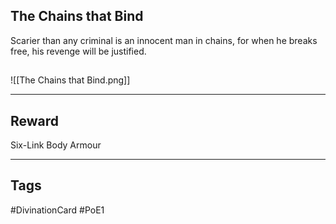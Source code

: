 ## The Chains that Bind
Scarier than any criminal is an innocent man in chains, for when he breaks free, his revenge will be justified.
## 
![[The Chains that Bind.png]]

---
## Reward
Six-Link Body Armour

---
## Tags
#DivinationCard
#PoE1